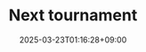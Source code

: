---
date: '2025-03-23T01:16:28+09:00'
draft: false
title: 'Next tournament'
divContent: true
addSeparator: true
hideMeta: true
---